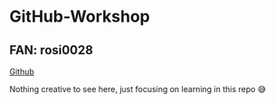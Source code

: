 # GitHub-Workshop

## FAN: rosi0028

[Github](https://github.com/Drosii/GitHub-Workshop.git)

Nothing creative to see here, just focusing on learning in this repo :sweat_smile:



